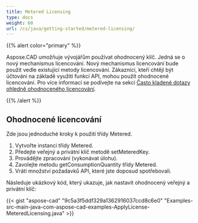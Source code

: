 ```yaml
---
title: Metered Licensing
type: docs
weight: 60
url: /cs/java/getting-started/metered-licensing/
---
```


{{% alert color="primary" %}} 

Aspose.CAD umožňuje vývojářům používat ohodnocený klíč. Jedná se o nový mechanismus licencování. Nový mechanismus licencování bude použit vedle existující metody licencování. Zákazníci, kteří chtějí být účtováni na základě využití funkcí API, mohou použít ohodnocené licencování. Pro více informací se podívejte na sekci [Často kladené dotazy ohledně ohodnoceného licencování](https://purchase.aspose.com/faqs/licensing/metered).

{{% /alert %}} 
## **Ohodnocené licencování**
Zde jsou jednoduché kroky k použití třídy Metered.

1. Vytvořte instanci třídy Metered.
1. Předejte veřejný a privátní klíč metodě setMeteredKey.
1. Provádějte zpracování (vykonávat úlohu).
1. Zavolejte metodu getConsumptionQuantity třídy Metered.
1. Vrátí množství požadavků API, které jste doposud spotřebovali.

Následuje ukázkový kód, který ukazuje, jak nastavit ohodnocený veřejný a privátní klíč:

{{< gist "aspose-cad" "9c5a3f5ddf329a1362916037ccd8c6e0" "Examples-src-main-java-com-aspose-cad-examples-ApplyLicense-MeteredLicensing.java" >}}
